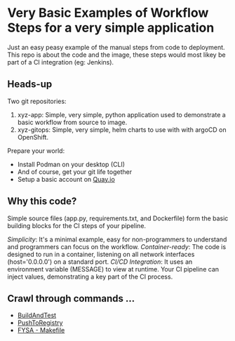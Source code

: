 # Very Basic Examples of Workflow Steps for a very simple application 

Just an easy peasy example of the manual steps from code to deployment.  This repo is about the code and the image, these steps would most likey be part of a CI integration (eg: Jenkins).

## Heads-up

Two git repositories:

1. xyz-app:     Simple, very simple, python application used to demonstrate a basic workflow from source to image. 
2. xyz-gitops:  Simple, very simple, helm charts to use with with argoCD on OpenShift.

Prepare your world:

* Install Podman on your desktop (CLI)
* And of course, get your git life together
* Setup a basic account on [Quay.io](https://quay.io/repository/Quay.io) 

## Why this code?

Simple source files (app.py, requirements.txt, and Dockerfile) form the basic building blocks for the CI steps of your pipeline. 

*Simplicity*: It's a minimal example, easy for non-programmers to understand and programmers can focus on the workflow.
*Container-ready*: The code is designed to run in a container, listening on all network interfaces (host='0.0.0.0') on a standard port.
*CI/CD Integration*: It uses an environment variable (MESSAGE) to view at runtime. Your CI pipeline can inject values, demonstrating a key part of the CI process.

## Crawl through commands ...

* [BuildAndTest](./README_Build.md)
* [PushToRegistry](./README_Registry.md)
* [FYSA - Makefile](./README_Makefile.md)
